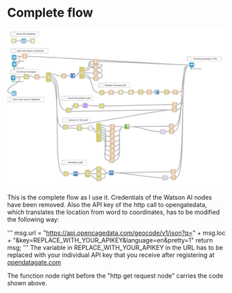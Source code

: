 # Complete flow
![Node-RED flow](images/node-red_flow.png)

This is the complete flow as I use it. Credentials of the Watson AI nodes have been removed. Also the API key of the http call to opengatedata, which translates the location from word to coordinates, has to be modified the following way:

'''
msg.url = "https://api.opencagedata.com/geocode/v1/json?q=" + msg.loc + "&key=REPLACE_WITH_YOUR_APIKEY&language=en&pretty=1"
return msg;
'''
The variable in REPLACE_WITH_YOUR_APIKEY in the URL has to be replaced with your individual API key that you receive after registering at [opendatagate.com](https://opencagedata.com/)

The function node right before the "http get request node" carries the code shown above.
